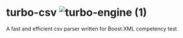# turbo-csv ![turbo-engine (1)](https://user-images.githubusercontent.com/56198900/111509789-1815c200-8773-11eb-80c2-8392475ef294.png)
A fast and efficient csv parser written for Boost.XML competency test
